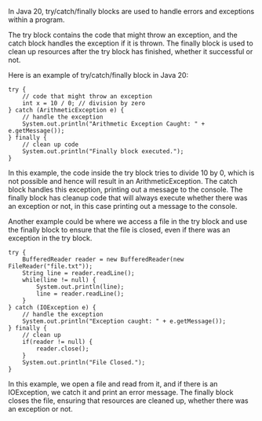 In Java 20, try/catch/finally blocks are used to handle errors and exceptions within a program.

The try block contains the code that might throw an exception, and the catch block handles the exception if it is thrown. The finally block is used to clean up resources after the try block has finished, whether it successful or not.

Here is an example of try/catch/finally block in Java 20:

```
try {
    // code that might throw an exception
    int x = 10 / 0; // division by zero
} catch (ArithmeticException e) {
    // handle the exception
    System.out.println("Arithmetic Exception Caught: " + e.getMessage());
} finally {
    // clean up code
    System.out.println("Finally block executed.");
}
```

In this example, the code inside the try block tries to divide 10 by 0, which is not possible and hence will result in an ArithmeticException. The catch block handles this exception, printing out a message to the console. The finally block has cleanup code that will always execute whether there was an exception or not, in this case printing out a message to the console.

Another example could be where we access a file in the try block and use the finally block to ensure that the file is closed, even if there was an exception in the try block.

```
try {
    BufferedReader reader = new BufferedReader(new FileReader("file.txt"));
    String line = reader.readLine();
    while(line != null) {
        System.out.println(line);
        line = reader.readLine();
    }
} catch (IOException e) {
    // handle the exception
    System.out.println("Exception caught: " + e.getMessage());
} finally {
    // clean up
    if(reader != null) {
        reader.close();
    }
    System.out.println("File Closed.");
}
```

In this example, we open a file and read from it, and if there is an IOException, we catch it and print an error message. The finally block closes the file, ensuring that resources are cleaned up, whether there was an exception or not.